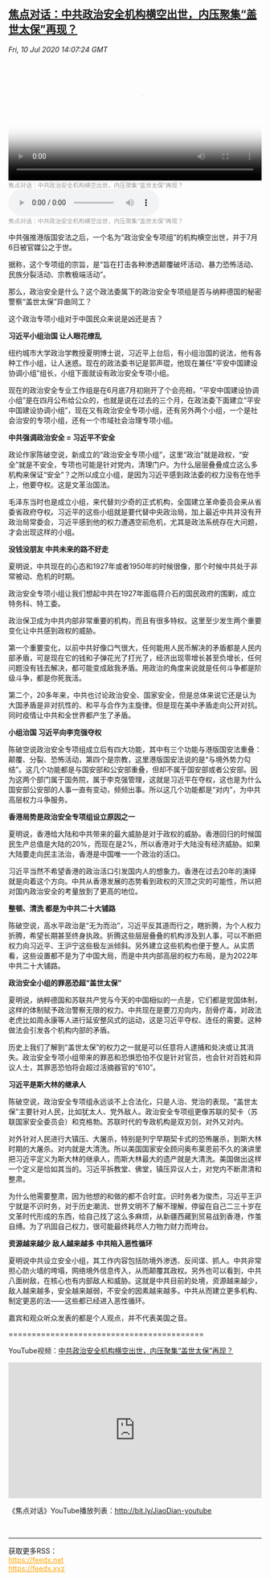 <!--1594397483000-->
[焦点对话：中共政治安全机构横空出世，内压聚集“盖世太保”再现？](https://www.voachinese.com/a/voaweishi-20200710-voapc-the-ccp-political-security-agency-was-born/5497591.html)
------

<div><i>Fri, 10 Jul 2020 14:07:24 GMT</i></div><video poster="https://images.weserv.nl?url=gdb.voanews.com/d6daeee2-911a-436c-9bba-3de7cf9e1e31_tv_r1_s_w900.jpg" src="https://av.voanews.com/Videoroot/Pangeavideo/2020/07/d/d6/d6daeee2-911a-436c-9bba-3de7cf9e1e31_240p.mp4" style="width:100%" controls></video><div><small style="color: #999;">焦点对话：中共政治安全机构横空出世，内压聚集“盖世太保”再现？</small></div><audio src="https://av.voanews.com/clips/VCH/2020/07/10/61037b95-5684-4087-afe7-8121a41ec82b.mp3" controls></audio><div><small style="color: #999;">焦点对话：中共政治安全机构横空出世，内压聚集“盖世太保”再现？</small></div><p>中共强推港版国安法之后，一个名为“政治安全专项组”的机构横空出世，并于7月6日被官媒公之于世。</p><p>据称，这个专项组的宗旨，是“旨在打击各种渗透颠覆破坏活动、暴力恐怖活动、民族分裂活动、宗教极端活动”。</p><p>那么，政治安全是什么？这个政法委属下的政治安全专项组是否与纳粹德国的秘密警察“盖世太保”异曲同工？</p><p>这个政治专项小组对于中国民众来说是凶还是吉？</p><p><strong>习近平小组治国 让人眼花缭乱</strong></p><a href="/content/article/3317245.html"></a><a href="/content/article/3318302.html"></a><p>纽约城市大学政治学教授夏明博士说，习近平上台后，有小组治国的说法，他有各种工作小组，让人迷惑。现在的政法委书记是郭声琨，他现在兼任“平安中国建设协调小组”组长，小组下面就设有政治安全专项小组。</p><p>现在的政治安全专业工作组是在6月底7月初刚开了个会亮相，“平安中国建设协调小组”是在四月公布给公众的，也就是说在过去的三个月，在政法委下面建立“平安中国建设协调小组”，现在又有政治安全专项小组，还有另外两个小组，一个是社会治安的专项小组，还有一个市域社会治理专项小组。</p><p><strong>中共强调政治安全 = 习近平不安全</strong></p><p>政论作家陈破空说，新成立的“政治安全专项小组”，这里“政治”就是政权，“安全”就是不安全，专项也可能是针对党内，清理门户。为什么层层叠叠成立这么多机构来保证“安全”？之所以成立小组，是因为习近平感到政法委的权力没有在他手上，他要夺权。这是文革治国法。</p><p>毛泽东当时也是成立小组，来代替刘少奇的正式机构，全国建立革命委员会来从省委省政府夺权。习近平的这些小组就是要代替中央政治局，加上最近中共并没有开政治局常委会，习近平感到他的权力遭遇空前危机，尤其是政法系统存在大问题，才会出现这样的小组。</p><a href="/content/article/5497249.html"></a><p><strong>没钱没朋友 中共未来的路不好走</strong></p><p>夏明说，中共现在的心态和1927年或者1950年的时候很像，那个时候中共处于非常被动、危机的时期。</p><p>政治安全专项小组让我们想起中共在1927年面临蒋介石的国民政府的围剿，成立特务科、特工委。</p><p>政治保卫成为中共内部非常重要的机构，而且有很多特权。这里至少发生两个重要变化让中共感到政权的威胁。</p><p>第一个重要变化，以前中共好像口气很大，任何能用人民币解决的矛盾都是人民内部矛盾，可是现在它的钱和子弹花光了打光了，经济出现零增长甚至负增长，任何问题没有钱去解决，都可能变成敌我矛盾。用政治的角度来说就是任何斗争都是阶级斗争，都是你死我活。</p><p>第二个，20多年来，中共也讨论政治安全、国家安全，但是总体来说它还是认为大国矛盾是非对抗性的、和平与合作为主旋律。但是现在美中矛盾走向公开对抗。同时疫情让中共和全世界都产生了矛盾。</p><a href="/content/article/4507220.html"></a><p><strong>小组治国 习近平向李克强夺权</strong></p><p>陈破空说政治安全专项组成立后有四大功能，其中有三个功能与港版国安法重叠：颠覆、分裂、恐怖活动，第四个是宗教，这里港版国安法说的是“与境外势力勾结”。这几个功能都是与国安部和公安部重叠，但却不属于国安部或者公安部。因为这两个部门属于国务院，属于李克强管理，这就是习近平在夺权，这也是为什么国安部公安部的人事一直有变动，频频出事。所以这几个功能都是“对内”，为中共高层权力斗争服务。</p><p><strong>香港局势是</strong><strong>政治安全专项组设立原因之一</strong></p><p>夏明说，香港给大陆和中共带来的最大威胁是对于政权的威胁。香港回归的时候国民生产总值是大陆的20%，而现在是2%，所以香港对于大陆没有经济威胁。如果大陆要走向民主法治，香港是中国唯一一个政治的活口。</p><p>习近平当然不希望香港的政治活口引发国内人的想象力。香港在过去20年的演绎就是向着这个方向。中共从香港发展的态势看到政权的灭顶之灾的可能性，所以把对国内政治安全的考量放到了更高的地位。</p><a href="/content/article/5496322.html"></a><p><strong>整顿、清洗 都是为中共二十大铺路</strong></p><p>陈破空说，高水平政治是“无为而治”，习近平反其道而行之，瞎折腾，为个人权力折腾，希望长期甚至终身执政。折腾这些层层叠叠的机构涉及到人事，可以不断把权力向习近平、王沪宁这些极左派倾斜。另外建立这些机构也便于整人。从实质看，这些设置都不是为了中国大局，而是中共内部高层的权力布局，是为2022年中共二十大铺路。</p><a href="/content/article/4085411.html"></a><p><strong>政治安全小组的罪恶恐超“盖世太保”</strong></p><p>夏明说，纳粹德国和苏联共产党与今天的中国相似的一点是，它们都是党国体制，这样的体制赋予政治警察无限的权力。中共现在是要刀刃向内，刮骨疗毒，对政法老虎比如周永康等人进行延安整风式的运动，这是习近平夺权、连任的需要。这种做法会引发各个机构内部的矛盾。</p><p>历史上我们了解到“盖世太保”的权力之一就是可以任意将人逮捕和处决或让其消失。政治安全专项小组带来的罪恶和恐惧恐怕不仅是针对官员，也会针对百姓和异议人士，其罪恶恐怕将会超过活摘器官的“610”。</p><p><strong>习近平是斯大林的继承人</strong></p><p>陈破空说，政治安全专项组永远谈不上合法化，只是人治、党治的表现。“盖世太保”主要针对人民，比如犹太人、党外敌人。政治安全专项组更像苏联的契卡（苏联国家安全委员会）和克格勃。苏联时代的专政机构是双刃剑，对外又对内。</p><p>对外针对人民进行大镇压、大屠杀，特别是列宁早期契卡式的恐怖屠杀，到斯大林时期的大屠杀。对内就是大清洗。所以美国国家安全顾问奥布莱恩前不久的演讲里把习近平定义为斯大林的继承人，而斯大林最大的遗产就是大清洗。美国做出这样一个定义是恰如其当的。习近平拆教堂、佛堂，镇压异议人士，对党内不断肃清和整肃。</p><p>为什么他需要整肃，因为他想的和做的都不合时宜。识时务者为俊杰，习近平王沪宁就是不识时务，对于历史潮流、世界文明不了解不理解，停留在自己二三十岁在文革时代形成的东西，给自己找了这么多麻烦，从新疆西藏到贸易战到香港，作茧自缚。为了巩固自己权力，很可能最终耗尽人力物力财力而垮台。</p><a href="/content/article/5477724.html"></a><p><strong>资源越来越少 敌人越来越多 中共陷入恶性循环</strong></p><p>夏明说中共设立安全小组，其工作内容包括防境外渗透、反间谍、抓人。中共非常担心防火墙的垮塌，网络境外信息传入，从而颠覆其政权。另外也可以看到，中共八面树敌，在核心也有内部敌人和威胁。这就是中共目前的处境，资源越来越少，敌人越来越多，安全越来越弱，不安全的因素越来越多。中共从而建立更多机构、制定更恶的法——这些都已经进入恶性循环。</p><a href="/content/article/3931380.html"></a><p>嘉宾和观众听众发表的都是个人观点，并不代表美国之音。</p><p>==========================================</p><p>YouTube视频：<a class="wsw__a" href="https://www.youtube.com/watch?v=N2yRpUzFEjQ" target="_blank">中共政治安全机构横空出世，内压聚集“盖世太保”再现？</a></p><iframe src="https://www.youtube.com/embed/N2yRpUzFEjQ?&&&enablejsapi=1" frameborder="0" width="100%"  style="min-height:270px" class="external-content YouTube"><a href="https://www.youtube.com/watch?v=N2yRpUzFEjQ&&&">YouTube</a></iframe><p>《焦点对话》YouTube播放列表：<a class="wsw__a" href="http://bit.ly/JiaoDian-youtube" style="font-size: 1em;" target="_blank">http://bit.ly/JiaoDian-youtube</a></p><br><hr><div>获取更多RSS：<br><a href="https://feedx.net" style="color:orange" target="_blank">https://feedx.net</a> <br><a href="https://feedx.xyz" style="color:orange" target="_blank">https://feedx.xyz</a><br></div>
